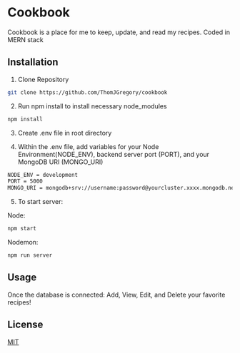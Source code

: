 # Cookbook

Cookbook is a place for me to keep, update, and read my recipes. Coded in MERN stack

## Installation

1. Clone Repository

```bash
git clone https://github.com/ThomJGregory/cookbook
```

2. Run npm install to install necessary node_modules

```bash
npm install
```

3. Create .env file in root directory

4. Within the .env file, add variables for your Node Environment(NODE_ENV), backend server port (PORT), and your MongoDB URI (MONGO_URI)

```bash
NODE_ENV = development
PORT = 5000
MONGO_URI = mongodb+srv://username:password@yourcluster.xxxx.mongodb.net/?retryWrites=true&w=majority
```

5. To start server:

Node:
```bash
npm start
```

Nodemon:
```bash
npm run server
```

## Usage

Once the database is connected: Add, View, Edit, and Delete your favorite recipes!

## License

[MIT](https://choosealicense.com/licenses/mit/)
